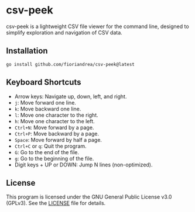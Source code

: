 # csv-peek

csv-peek is a lightweight CSV file viewer for the command line, designed to simplify exploration and navigation of CSV data.

## Installation

```
go install github.com/fioriandrea/csv-peek@latest
```

## Keyboard Shortcuts

- Arrow keys: Navigate up, down, left, and right.
- `j`: Move forward one line.
- `k`: Move backward one line.
- `l`: Move one character to the right.
- `h`: Move one character to the left.
- `Ctrl+N`: Move forward by a page.
- `Ctrl+P`: Move backward by a page.
- `Space`: Move forward by half a page.
- `Ctrl+C` or `q`: Quit the program.
- `G`: Go to the end of the file.
- `g`: Go to the beginning of the file.
- Digit keys + UP or DOWN: Jump N lines (non-optimized).

## License

This program is licensed under the GNU General Public License v3.0 (GPLv3). See the [LICENSE](LICENSE) file for details.